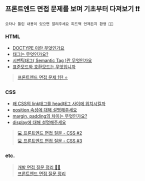 ## 프론트엔드 면접 문제를 보며 기초부터 다져보기 ❗❗
`오타나 틀린 내용이 있으면 알려주세요 피드백 언제든지 환영 🤗🤗`

### HTML
- [DOCTYPE 이란 무엇인가요](https://github.com/yoosion030/Front_Interview/blob/master/HTML/DOCTYPE%EC%9D%B4%EB%9E%80%20%EB%AC%B4%EC%97%87%EC%9D%B8%EA%B0%80%EC%9A%94.md)
- [<meta>태그는 무엇인가요?](https://github.com/yoosion030/Front_Interview/blob/master/HTML/meta%ED%83%9C%EA%B7%B8%EB%9E%80%20%EB%AC%B4%EC%97%87%EC%9D%B8%EA%B0%80%EC%9A%94.md)
- [시맨틱태그( Semantic Tag )란 무엇인가요](https://github.com/yoosion030/Front_Interview/blob/master/HTML/%EC%8B%9C%EB%A7%A8%ED%8B%B1%ED%83%9C%EA%B7%B8%EB%9E%80%20%EB%AC%B4%EC%97%87%EC%9D%B8%EA%B0%80%EC%9A%94.md)
- [표준모드와 호환모드는 무엇입니까](https://github.com/yoosion030/Front_Interview/blob/master/HTML/%ED%91%9C%EC%A4%80%EB%AA%A8%EB%93%9C%20%ED%98%B8%ED%99%98%EB%AA%A8%EB%93%9C.md)
> [프론트엔드 면접 문제 1탄 ⭐️](https://velog.io/@cjy0029/%ED%94%84%EB%A1%A0%ED%8A%B8%EC%97%94%EB%93%9C-%EB%A9%B4%EC%A0%91-%EB%AC%B8%EC%A0%9C-1%ED%83%84)
### CSS
- [왜 CSS의 link태그를 head태그 사이에 위치시킬까](https://github.com/yoosion030/Front_Interview/blob/master/CSS/css%EC%84%A0%EC%96%B8%EC%9C%84%EC%B9%98.md)
- [position 속성에 대해 설명해주세요](https://github.com/yoosion030/Front_Interview/blob/master/CSS/position%EC%86%8D%EC%84%B1%EC%9D%84%20%EC%84%A4%EB%AA%85%ED%95%B4%EC%A3%BC%EC%84%B8%EC%9A%94.md)
- [margin, padding의 차이는 무엇인가요?](https://github.com/yoosion030/Front_Interview/blob/master/CSS/margin%2C%20paddding%EC%9D%98%20%EC%B0%A8%EC%9D%B4%EC%A0%90.md)
- [display에 대해 설명해주세요](https://github.com/yoosion030/Front_Interview/tree/master/CSS)
>[💻 프론트엔드 면접 질문 - CSS #2](https://velog.io/@chris/front-end-interview-handbook-css-2)  
>[💻 프론트엔드 면접 질문 - CSS #3](https://velog.io/@chris/front-end-interview-handbook-css-3)
### etc.
> [개발 면접 질문 정리 💁‍♂️](https://velog.io/@junsugi/%EA%B0%9C%EB%B0%9C-%EB%A9%B4%EC%A0%91-%EC%A7%88%EB%AC%B8-%EC%A0%95%EB%A6%AC)  
> [프론트엔드 면접 질문 정리](https://velog.io/@ansrjsdn/%ED%94%84%EB%A1%A0%ED%8A%B8%EC%97%94%EB%93%9C-%EB%A9%B4%EC%A0%91-%EC%A7%88%EB%AC%B8-%EC%A0%95%EB%A6%AC)
